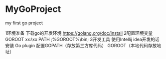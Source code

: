 # MyGoProject
my first go  project

1环境准备
下载go的开发环境 https://golang.org/doc/install
2配置环境变量 
 GOROOT  xx:\xx
 PATH  ;%GOROOT%\bin;
3开发工具
使用Intellij idea开发的话 安装 Go plugin
 配置GOPATH（存放第三方库代码）   GOROOT（本地代码存放地址）